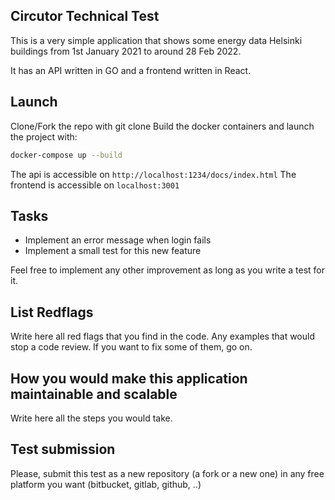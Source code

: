 ## Circutor Technical Test

This is a very simple application that shows some energy data Helsinki buildings from 1st January 2021 to around 28 Feb 2022.

It has an API written in GO and a frontend written in React.

## Launch

Clone/Fork the repo with git clone <url>
Build the docker containers and launch the project with:
```sh
docker-compose up --build
```

The api is accessible on `http://localhost:1234/docs/index.html`
The frontend is accessible on `localhost:3001`

## Tasks

- Implement an error message when login fails
- Implement a small test for this new feature

Feel free to implement any other improvement as long as you write a test for it.

## List Redflags

Write here all red flags that you find in the code. Any examples that would stop a code review. If you want to fix some of them, go on.


## How you would make this application maintainable and scalable

Write here all the steps you would take.

## Test submission

Please, submit this test as a new repository (a fork or a new one) in any free platform you want (bitbucket, gitlab, github, ..)